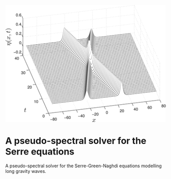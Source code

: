 ![Head-on collision](/pics/SerreHeadOn.jpg)

A pseudo-spectral solver for the Serre equations
================

A pseudo-spectral solver for the Serre-Green-Naghdi equations modelling long gravity waves.
